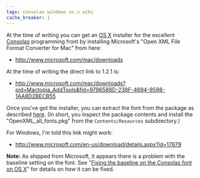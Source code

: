 ```yaml
---
tags: consolas windows os.x wiki
cache_breaker: 1
---
```


At the time of writing you can get an [OS X](/wiki/OS_X) installer for the excellent [Consolas](/wiki/Consolas) programming front by installing Microsoft's "Open XML File Format Converter for Mac" from here:

-   <http://www.microsoft.com/mac/downloads>

At the time of writing the direct link to 1.2.1 is:

-   <http://www.microsoft.com/mac/downloads?pid=Mactopia_AddTools&fid=9796588D-238F-4694-9598-1AA8D2BECB55>

Once you've got the installer, you can extract the font from the package as described [here](http://www.wezm.net/technical/2010/08/howto-install-consolas-font-mac/). (In short, you inspect the package contents and install the "OpenXML\_all\_fonts.pkg" from the `Contents/Resources` subdirectory.)

For Windows, I'm told this link might work:

-   <http://www.microsoft.com/en-us/download/details.aspx?id=17879>

**Note:** As shipped from Microsoft, it appears there is a problem with the baseline setting on the font. See "[Fixing the baseline on the Consolas font on OS X](/wiki/Fixing_the_baseline_on_the_Consolas_font_on_OS_X)" for details on how it can be fixed.
